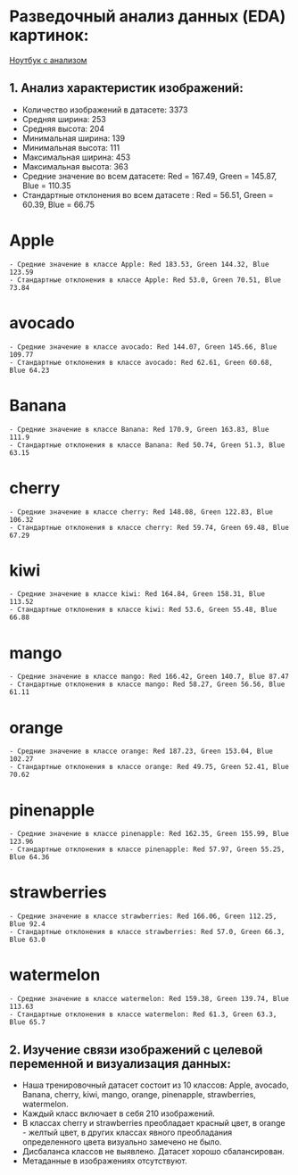 # Разведочный анализ данных (EDA) картинок:
[Ноутбук с анализом](./Notebooks/EDA_tasty_fruit.ipynb)
## 1. **Анализ характеристик изображений:**
- Количество изображений в датасете: 3373
- Средняя ширина: 253
- Средняя высота: 204
- Минимальная ширина: 139
- Минимальная высота: 111
- Максимальная ширина: 453
- Максимальная высота: 363
- Средние значение во всем датасете: Red = 167.49, Green = 145.87, Blue = 110.35
- Стандартные отклонения во всем датасете : Red = 56.51, Green = 60.39, Blue = 66.75
# Apple
    - Средние значение в классе Apple: Red 183.53, Green 144.32, Blue 123.59
    - Стандартные отклонения в классе Apple: Red 53.0, Green 70.51, Blue 73.84
# avocado
    - Средние значение в классе avocado: Red 144.07, Green 145.66, Blue 109.77
    - Стандартные отклонения в классе avocado: Red 62.61, Green 60.68, Blue 64.23
# Banana
    - Средние значение в классе Banana: Red 170.9, Green 163.83, Blue 111.9
    - Стандартные отклонения в классе Banana: Red 50.74, Green 51.3, Blue 63.15
# cherry
    - Средние значение в классе cherry: Red 148.08, Green 122.83, Blue 106.32
    - Стандартные отклонения в классе cherry: Red 59.74, Green 69.48, Blue 67.29
# kiwi
    - Средние значение в классе kiwi: Red 164.84, Green 158.31, Blue 113.52
    - Стандартные отклонения в классе kiwi: Red 53.6, Green 55.48, Blue 66.88
# mango
    - Средние значение в классе mango: Red 166.42, Green 140.7, Blue 87.47
    - Стандартные отклонения в классе mango: Red 58.27, Green 56.56, Blue 61.11
# orange
    - Средние значение в классе orange: Red 187.23, Green 153.04, Blue 102.27
    - Стандартные отклонения в классе orange: Red 49.75, Green 52.41, Blue 70.62
# pinenapple
    - Средние значение в классе pinenapple: Red 162.35, Green 155.99, Blue 123.96
    - Стандартные отклонения в классе pinenapple: Red 57.97, Green 55.25, Blue 64.36
# strawberries
    - Средние значение в классе strawberries: Red 166.06, Green 112.25, Blue 92.4
    - Стандартные отклонения в классе strawberries: Red 57.0, Green 66.3, Blue 63.0
# watermelon
    - Средние значение в классе watermelon: Red 159.38, Green 139.74, Blue 113.63
    - Стандартные отклонения в классе watermelon: Red 61.3, Green 63.3, Blue 65.7

## 2. Изучение связи изображений с целевой переменной и визуализация данных:

- Наша тренировочный датасет состоит из 10 классов: Apple, avocado, Banana, cherry, kiwi, mango, orange, pinenapple, strawberries, watermelon.
- Каждый класс включает в себя 210 изображений.
- В классах cherry и strawberries преобладает красный цвет, в orange - желтый цвет, в других классах явного преобладания определенного цвета визуально замечено не было.
- Дисбаланса классов не выявлено. Датасет хорошо сбалансирован.
- Метаданные в изображениях отсутствуют.
